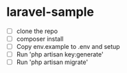 # laravel-sample

- [ ] clone the repo
- [ ] composer install
- [ ] Copy env.example to .env and setup
- [ ] Run 'php artisan key:generate'
- [ ] Run 'php artisan migrate'
